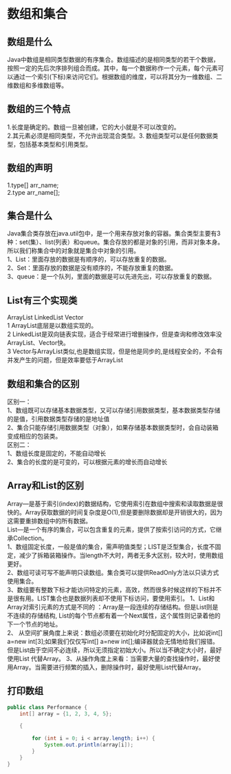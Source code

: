 # 数组和集合

## 数组是什么

Java中数组是相同类型数据的有序集合。数组描述的是相同类型的若干个数据，按照一定的先后次序排列组合而成。其中，每一个数据称作一个元素，每个元素可以通过一个索引(下标)来访问它们。根据数组的维度，可以将其分为一维数组、二维数组和多维数组等。

## 数组的三个特点  

1.长度是确定的。数组一旦被创建，它的大小就是不可以改变的。  
2.其元素必须是相同类型，不允许出现混合类型。3. 数组类型可以是任何数据类型，包括基本类型和引用类型。

## 数组的声明

1.type[] arr_name;  
2.type arr_name[];

## 集合是什么

Java集合类存放在java.util包中，是一个用来存放对象的容器。集合类型主要有3种：set(集）、list(列表）和queue。集合存放的都是对象的引用，而非对象本身。所以我们称集合中的对象就是集合中对象的引用。  
1、List：里面存放的数据是有顺序的，可以存放重复的数据。  
2、Set：里面存放的数据是没有顺序的，不能存放重复的数据。  
3、queue：是一个队列，里面的数据是可以先进先出，可以存放重复的数据。

## List有三个实现类

ArrayList   LinkedList    Vector  
1 ArrayList底层是以数组实现的。  
2 LinkedList是双向链表实现，适合于经常进行增删操作，但是查询和修改效率没ArrayList、Vector快。  
3 Vector与ArrayList类似,也是数组实现，但是他是同步的,是线程安全的，不会有并发产生的问题，但是效率要低于ArrayList

## 数组和集合的区别

区别一：  
1、数组既可以存储基本数据类型，又可以存储引用数据类型，基本数据类型存储的是值，引用数据类型存储的是地址值  
2、集合只能存储引用数据类型（对象），如果存储基本数据类型时，会自动装箱变成相应的包装类。  
区别二：  
1、数组长度是固定的，不能自动增长  
2、集合的长度的是可变的，可以根据元素的增长而自动增长

## Array和List的区别

Array—是基于索引(index)的数据结构，它使用索引在数组中搜索和读取数据是很快的。Array获取数据的时间复杂度是O(1),但是要删除数据却是开销很大的，因为这需要重排数组中的所有数据。  
List—是一个有序的集合，可以包含重复的元素，提供了按索引访问的方式，它继承Collection。  
1、数组固定长度，一般是值的集合，需声明值类型；LIST是泛型集合，长度不固定，减少了拆箱装箱操作。当length不大时，两者无多大区别，较大时，使用数组更好。  
2、数组可读可写不能声明只读数组。集合类可以提供ReadOnly方法以只读方式使用集合。  
3、数组要有整数下标才能访问特定的元素，高效，然而很多时候这样的下标并不是很有用。LIST集合也是数据列表却不使用下标访问，要使用索引。
1、List和Array对索引元素的方式是不同的 ：Array是一段连续的存储结构。但是List则是不连续的存储结构, List的每个节点都有着一个Next属性，这个属性则记录着他的下一个节点的地址。  
2、 从空间扩展角度上来说：数组必须要在初始化时分配固定的大小，比如说int[] a=new int[3];如果我们仅仅写int[] a=new int[];编译器就会无情地给我们报错。但是List由于空间不必连续，所以无须指定初始大小。所以当不确定大小时，最好使用List 代替Array。
3、从操作角度上来看：当需要大量的查找操作时，最好使用Array。当需要进行频繁的插入，删除操作时，最好使用List代替Array。

## 打印数组

```java
public class Performance {
    int[] array = {1, 2, 3, 4, 5};

    {

        for (int i = 0; i < array.length; i++) {
            System.out.println(array[i]);
        }
    }
}
```
